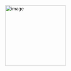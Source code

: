 <img width="190" alt="image" src="https://user-images.githubusercontent.com/65156388/114151665-4f355880-9958-11eb-9bec-37780a6d2d9b.PNG">
